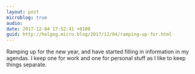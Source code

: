 ```yaml
---
layout: post
microblog: true
audio: 
date: 2017-12-04 17:52:41 +0100
guid: http://helgeg.micro.blog/2017/12/04/ramping-up-for.html
---
```

Ramping up for the new year, and have started filling in information in my agendas. I keep one for work and one for personal stuff as I like to keep things separate. 
